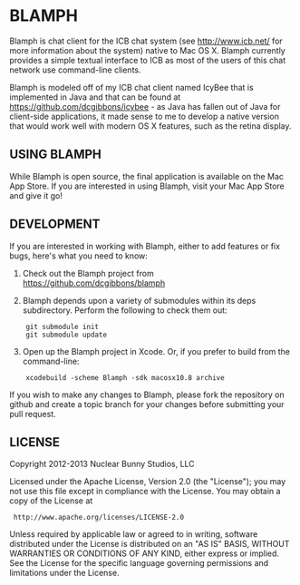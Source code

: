 BLAMPH
======

Blamph is chat client for the ICB chat system (see http://www.icb.net/ for 
more information about the system) native to Mac OS X. Blamph currently
provides a simple textual interface to ICB as most of the users of this
chat network use command-line clients.

Blamph is modeled off of my ICB chat client named IcyBee that is implemented
in Java and that can be found at https://github.com/dcgibbons/icybee - as
Java has fallen out of Java for client-side applications, it made sense to me
to develop a native version that would work well with modern OS X features,
such as the retina display.

USING BLAMPH
------------

While Blamph is open source, the final application is available on the Mac
App Store. If you are interested in using Blamph, visit your Mac App Store
and give it go!

DEVELOPMENT
-----------

If you are interested in working with Blamph, either to add features or fix
bugs, here's what you need to know:

1. Check out the Blamph project from https://github.com/dcgibbons/blamph

2. Blamph depends upon a variety of submodules within its deps subdirectory.
   Perform the following to check them out:
````
    git submodule init
    git submodule update
````

3. Open up the Blamph project in Xcode. Or, if you prefer to build from the
   command-line:
````
    xcodebuild -scheme Blamph -sdk macosx10.8 archive
````

If you wish to make any changes to Blamph, please fork the repository on
github and create a topic branch for your changes before submitting your
pull request.

LICENSE
-------

 Copyright 2012-2013 Nuclear Bunny Studios, LLC

   Licensed under the Apache License, Version 2.0 (the "License");
   you may not use this file except in compliance with the License.
   You may obtain a copy of the License at

     http://www.apache.org/licenses/LICENSE-2.0

   Unless required by applicable law or agreed to in writing, software
   distributed under the License is distributed on an "AS IS" BASIS,
   WITHOUT WARRANTIES OR CONDITIONS OF ANY KIND, either express or implied.
   See the License for the specific language governing permissions and
   limitations under the License.

